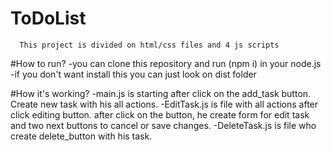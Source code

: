 # ToDoList
      This project is divided on html/css files and 4 js scripts
  
#How to run?
  -you can clone this repository and run (npm i) in your node.js
  -if you don't want install this you can just look on dist folder
  
#How it's working?
    -main.js is starting after click on the add_task button. Create new task with his all actions.
    -EditTask.js is file with all actions after click editing button. after click on the button, he create form for edit task and two next buttons to cancel or     save changes.
    -DeleteTask.js is file who create delete_button with his task. 

